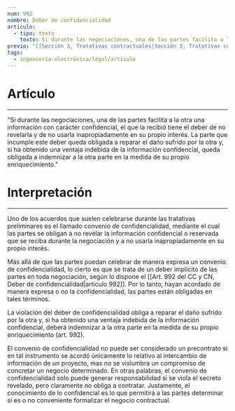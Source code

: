 ```yaml
---
num: 992
nombre: Deber de confidencialidad
articulo:
  - tipo: texto
    texto: Si durante las negociaciones, una de las partes facilita a la otra una información con carácter confidencial, el que la recibió tiene el deber de no revelarla y de no usarla inapropiadamente en su propio interés. La parte que incumple este deber queda obligada a reparar el daño sufrido por la otra y, si ha obtenido una ventaja indebida de la información confidencial, queda obligada a indemnizar a la otra parte en la medida de su propio enriquecimiento.
previo: "[[Sección 3, Tratativas contractuales|Sección 3, Tratativas contractuales]]"
tags:
  - ingeniería-electrónica/legal/articulo
---
```

# Artículo
---
"Si durante las negociaciones, una de las partes facilita a la otra una información con carácter confidencial, el que la recibió tiene el deber de no revelarla y de no usarla inapropiadamente en su propio interés. La parte que incumple este deber queda obligada a reparar el daño sufrido por la otra y, si ha obtenido una ventaja indebida de la información confidencial, queda obligada a indemnizar a la otra parte en la medida de su propio enriquecimiento."

# Interpretación
---
Uno de los acuerdos que suelen celebrarse durante las tratativas preliminares es el llamado convenio de confidencialidad, mediante el cual las partes se obligan a no revelar la información confidencial o reservada que se reciba durante la negociación y a no usarla inapropiadamente en su propio interés. 

Más allá de que las partes puedan celebrar de manera expresa un convenio de confidencialidad, lo cierto es que se trata de un deber implícito de las partes en toda negociación, según lo dispone el [[Art. 992 del CC y CN, Deber de confidencialidad|artículo 992]]. Por lo tanto, hayan acordado de manera expresa o no la confidencialidad, las partes están obligadas en tales términos. 

La violación del deber de confidencialidad obliga a reparar el daño sufrido por la otra y, si ha obtenido una ventaja indebida de la información confidencial, deberá indemnizar a la otra parte en la medida de su propio enriquecimiento (art. 992). 

El convenio de confidencialidad no puede ser considerado un precontrato si en tal instrumento se acordó únicamente lo relativo al intercambio de información de un proyecto, mas no se vislumbra un compromiso de concretar un negocio determinado. En otras palabras, el convenio de confidencialidad solo puede generar responsabilidad si se viola el secreto revelado, pero claramente no obliga a contratar. Justamente, el conocimiento de lo confidencial es lo que permitirá a las partes determinar si es o no conveniente formalizar el negocio contractual.